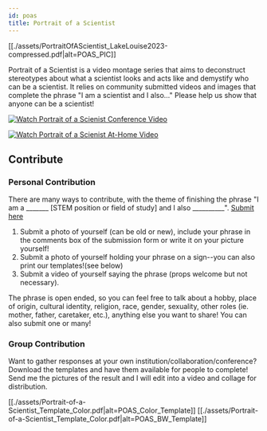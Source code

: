 ```yaml
---
id: poas
title: Portrait of a Scientist
---
```


[[./assets/PortraitOfAScientist_LakeLouise2023-compressed.pdf|alt=POAS_PIC]]

Portrait of a Scientist is a video montage series that aims to deconstruct stereotypes about what a scientist looks and acts like and demystify who can be a scientist. It relies on community submitted videos and images that complete the phrase "I am a scientist and I also..." Please help us show that anyone can be a scientist!

[![Watch Portrait of a Scienist Conference Video](https://img.youtube.com/vi/fxWe5EV_vhg/0.jpg)](https://www.youtube.com/watch?v=fxWe5EV_vhg&ab_channel=PortraitofAScientist)

[![Watch Portrait of a Scienist At-Home Video](https://img.youtube.com/vi/lL0VaAb8fE0t/0.jpg)](https://www.youtube.com/watch?v=lL0VaAb8fE0&ab_channel=PortraitofAScientist)

## Contribute ##

### Personal Contribution ###

There are many ways to contribute, with the theme of finishing the phrase "I am a _______ [STEM position or field of study] and I also __________". [Submit here](https://tiny.cc/POAS)

1. Submit a photo of yourself (can be old or new), include your phrase in the comments box of the submission form or write it on your picture yourself!
2. Submit a photo of yourself holding your phrase on a sign--you can also print our templates!(see below)
3. Submit a video of yourself saying the phrase (props welcome but not necessary).

The phrase is open ended, so you can feel free to talk about a hobby, place of origin, cultural identity, religion, race, gender, sexuality, other roles (ie. mother, father, caretaker, etc.), anything else you want to share! You can also submit one or many!

### Group Contribution ###

Want to gather responses at your own institution/collaboration/conference? Download the templates and have them available for people to complete! Send me the pictures of the result and I will edit into a video and collage for distribution.

[[./assets/Portrait-of-a-Scientist_Template_Color.pdf|alt=POAS_Color_Template]]
[[./assets/Portrait-of-a-Scientist_Template_Color.pdf|alt=POAS_BW_Template]]
